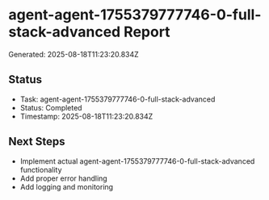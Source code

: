 # agent-agent-1755379777746-0-full-stack-advanced Report

Generated: 2025-08-18T11:23:20.834Z

## Status
- Task: agent-agent-1755379777746-0-full-stack-advanced
- Status: Completed
- Timestamp: 2025-08-18T11:23:20.834Z

## Next Steps
- Implement actual agent-agent-1755379777746-0-full-stack-advanced functionality
- Add proper error handling
- Add logging and monitoring
